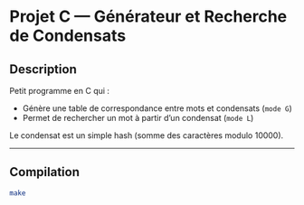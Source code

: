 # Projet C — Générateur et Recherche de Condensats

## Description
Petit programme en C qui :
- Génère une table de correspondance entre mots et condensats (`mode G`)
- Permet de rechercher un mot à partir d’un condensat (`mode L`)

Le condensat est un simple hash (somme des caractères modulo 10000).

---

## Compilation

```bash
make
